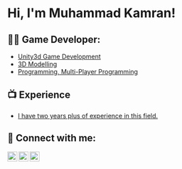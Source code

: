 <h1>Hi, I'm Muhammad Kamran! </h1>

<h2>👨‍💻 Game Developer:</h2>

  - [Unity3d Game Development](https://github.com/MuhammadKamran/Game-Developer)
  - [3D Modelling](https://github.com/MuhammadKamran/Game-Developer)
  - [Programming, Multi-Player Programming](https://github.com/MuhammadKamran/Game-Developer)


<h2>📺 Experience</h2>

- [I have two years plus of experience in this field.]()


<h2> 🤳 Connect with me:</h2>

[<img align="left" alt="MuhammadKamranVirk | Twitter" width="22px" src="https://cdn.jsdelivr.net/npm/simple-icons@v3/icons/twitter.svg" />][twitter]
[<img align="left" alt="MuhammadKamranVirk | LinkedIn" width="22px" src="https://cdn.jsdelivr.net/npm/simple-icons@v3/icons/linkedin.svg" />][linkedin]
[<img align="left" alt="MuhammadKamranVirk | Instagram" width="22px" src="https://cdn.jsdelivr.net/npm/simple-icons@v3/icons/instagram.svg" />][instagram]

[twitter]: https://twitter.com/_Kami_Virk?t=DGg5mnBVP6NoiFqJSLZZ8A&s=08
[instagram]: https://www.instagram.com/invites/contact/?i=l5bmw6f0byd5&utm_content=3f4hxhs
[linkedin]: https://www.linkedin.com/in/muhammad-kamran-virk-42295719b

<!--
**MuhammadKamran/MuhammadKamran** is a ✨ _special_ ✨ repository because its `README.md` (this file) appears on your GitHub profile.

Here are some ideas to get you started:

- 🔭 I’m currently working on ...
- 🌱 I’m currently learning ...
- 👯 I’m looking to collaborate on ...
- 🤔 I’m looking for help with ...
- 💬 Ask me about ...
- 📫 How to reach me: ...
- 😄 Pronouns: ...
- ⚡ Fun fact: ...
-->
